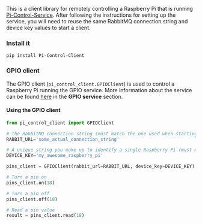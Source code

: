 This is a client library for remotely controlling a Raspberry Pi that is running [Pi-Control-Service](https://github.com/projectweekend/Pi-Control-Service). After following the instructions for setting up the service, you will need to reuse the same RabbitMQ connection string and device key values to start a client.


### Install it

```
pip install Pi-Control-Client
```

### GPIO client

The GPIO client (`pi_control_client.GPIOClient`) is used to control a Raspberry Pi running the GPIO service. More information about the service can be found [here](https://github.com/projectweekend/Pi-Control-Service) in the **GPIO service** section.

#### Using the GPIO client

```python
from pi_control_client import GPIOClient

# The RabbitMQ connection string (must match the one used when starting the service)
RABBIT_URL='some_actual_connection_string'

# A unique string you make up to identify a single Raspberry Pi (must match the one used when starting the service)
DEVICE_KEY='my_awesome_raspberry_pi'

pins_client = GPIOClient(rabbit_url=RABBIT_URL, device_key=DEVICE_KEY)

# Turn a pin on
pins_client.on(18)

# Turn a pin off
pins_client.off(18)

# Read a pin value
result = pins_client.read(18)
```
